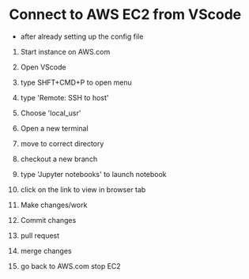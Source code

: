 # Connect to AWS EC2 from VScode

* after already setting up the config file

1. Start instance on AWS.com

2. Open VScode

3. type SHFT+CMD+P to open menu

4. type 'Remote: SSH to host'

5. Choose 'local_usr'

6. Open a new terminal

7. move to correct directory

8. checkout a new branch

9. type 'Jupyter notebooks' to launch notebook

10. click on the link to view in browser tab

11. Make changes/work

12. Commit changes

13. pull request

14. merge changes

15. go back to AWS.com stop EC2
<!--stackedit_data:
eyJoaXN0b3J5IjpbMTcyMTczMzk4MV19
-->